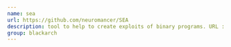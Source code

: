 ```yaml
---
name: sea
url: https://github.com/neuromancer/SEA
description: tool to help to create exploits of binary programs. URL : https://github.com/neuromancer/SEA Groups : blackarch blackarch-malware blackarch-binary
group: blackarch
---
```

